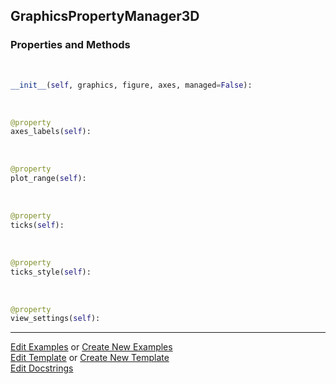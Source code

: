 ## <a id="McUtils.Plots.Properties.GraphicsPropertyManager3D">GraphicsPropertyManager3D</a>


### Properties and Methods
<a id="McUtils.Plots.Properties.GraphicsPropertyManager3D.__init__" class="docs-object-method">&nbsp;</a>
```python
__init__(self, graphics, figure, axes, managed=False): 
```

<a id="McUtils.Plots.Properties.GraphicsPropertyManager3D.axes_labels" class="docs-object-method">&nbsp;</a>
```python
@property
axes_labels(self): 
```

<a id="McUtils.Plots.Properties.GraphicsPropertyManager3D.plot_range" class="docs-object-method">&nbsp;</a>
```python
@property
plot_range(self): 
```

<a id="McUtils.Plots.Properties.GraphicsPropertyManager3D.ticks" class="docs-object-method">&nbsp;</a>
```python
@property
ticks(self): 
```

<a id="McUtils.Plots.Properties.GraphicsPropertyManager3D.ticks_style" class="docs-object-method">&nbsp;</a>
```python
@property
ticks_style(self): 
```

<a id="McUtils.Plots.Properties.GraphicsPropertyManager3D.view_settings" class="docs-object-method">&nbsp;</a>
```python
@property
view_settings(self): 
```





___

[Edit Examples](https://github.com/McCoyGroup/McUtils/edit/edit/ci/examples/ci/docs/McUtils/Plots/Properties/GraphicsPropertyManager3D.md) or 
[Create New Examples](https://github.com/McCoyGroup/McUtils/new/edit/?filename=ci/examples/ci/docs/McUtils/Plots/Properties/GraphicsPropertyManager3D.md) <br/>
[Edit Template](https://github.com/McCoyGroup/McUtils/edit/edit/ci/docs/ci/docs/McUtils/Plots/Properties/GraphicsPropertyManager3D.md) or 
[Create New Template](https://github.com/McCoyGroup/McUtils/new/edit/?filename=ci/docs/templates/ci/docs/McUtils/Plots/Properties/GraphicsPropertyManager3D.md) <br/>
[Edit Docstrings](https://github.com/McCoyGroup/McUtils/edit/edit/McUtils/Plots/Properties.py?message=Update%20Docs)